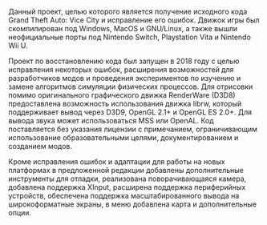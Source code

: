Данный проект, целью которого является получение исходного кода Grand Theft Auto: Vice City и исправление его ошибок. Движок игры был скомпилирован под Windows, MacOS и GNU/Linux, а также вышли неофициальные порты под Nintendo Switch, Playstation Vita и Nintendo Wii U.

Проект по восстановлению кода был запущен в 2018 году с целью исправления некоторых ошибок, расширения возможностей для разработчиков модов и проведения экспериментов по изучению и замене алгоритмов симуляции физических процессов. Для отрисовки помимо оригинального графического движка RenderWare (D3D8) предоставлена возможность использования движка librw, который поддерживает вывод через D3D9, OpenGL 2.1+ и OpenGL ES 2.0+. Для вывода звука может использоваться MSS или OpenAL. Код поставляется без указания лицензии с примечанием, ограничивающим использование образовательными целями, документированием и созданием модов.

Кроме исправления ошибок и адаптации для работы на новых платформах в предложенной редакции добавлены дополнительные инструменты для отладки, реализована поворачивающаяся камера, добавлена поддержка XInput, расширена поддержка периферийных устройств, обеспечена поддержка масштабированного вывода на широкоформатные экраны, в меню добавлена карта и дополнительные опции.
